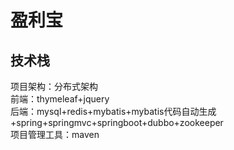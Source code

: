 # 盈利宝
## 技术栈
项目架构：分布式架构\
前端：thymeleaf+jquery\
后端：mysql+redis+mybatis+mybatis代码自动生成+spring+springmvc+springboot+dubbo+zookeeper\
项目管理工具：maven
